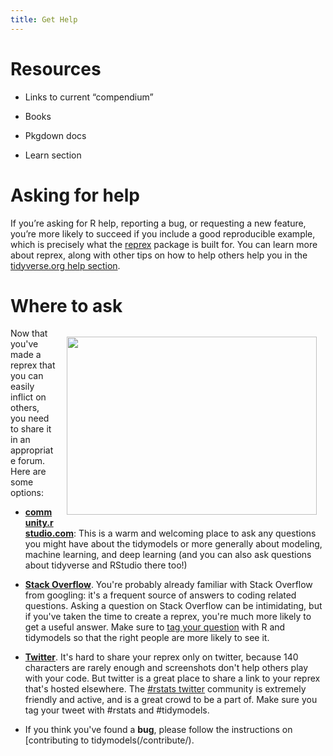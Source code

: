 ```yaml
---
title: Get Help
---
```



# Resources

- Links to current “compendium”

- Books

- Pkgdown docs

- Learn section

# Asking for help

If you’re asking for R help, reporting a bug, or requesting a new feature, you’re more likely to succeed if you include a good reproducible example, which is precisely what the [reprex](http://reprex.tidymodels.org/) package is built for. You can learn more about reprex, along with other tips on how to help others help you in the [tidyverse.org help section](https://www.tidyverse.org/help/).

# Where to ask

<img src="https://raw.githubusercontent.com/allisonhorst/stats-illustrations/master/rstats-artwork/reprex.png" alt="" width="400" height="285" align="right" style="padding:1em;" />
<!-- Thanks to Mark Hansen for the image! https://twitter.com/cocteau/status/893811714420088832 -->

Now that you've made a reprex that you can easily inflict on others, you need to share it in an appropriate forum. Here are some options:

* [__community.rstudio.com__](https://community.rstudio.com/c/ml/15): This is a warm
  and welcoming place to ask any questions you might have about the
  tidymodels or more generally about modeling, machine learning, and deep learning (and you can also ask questions about tidyverse and RStudio there too!)
  
* [__Stack Overflow__](https://stackoverflow.com/questions/tagged/tidymodels). You're probably already familiar
  with Stack Overflow from googling: it's a frequent source of answers to
  coding related questions. Asking a question on Stack Overflow can be 
  intimidating, but if you've taken the time to create a reprex, you're much
  more likely to get a useful answer. Make sure to [tag your question](https://stackoverflow.com/help/tagging) with R
  and tidymodels so that the right people are more likely to see it.
  
* [__Twitter__][twitter-rstats]. It's hard to share your reprex only on twitter, because 140 characters are rarely enough and screenshots don't help others play with your code. But twitter is a great place to share a link to your reprex that's hosted elsewhere. The [#rstats twitter][twitter-rstats] community is extremely friendly and active, and is a great crowd to be a part of. Make sure you tag your tweet with #rstats and #tidymodels.

* If you think you've found a __bug__, please follow the instructions on 
  [contributing to tidymodels(/contribute/).

[twitter-rstats]: https://twitter.com/search?q=%23rstats&src=typd
